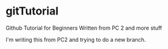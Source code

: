 # gitTutorial
Github Tutorial for Beginners
Written from PC 2 and more stuff

I'm writing this from PC2 and trying to do a new branch.
